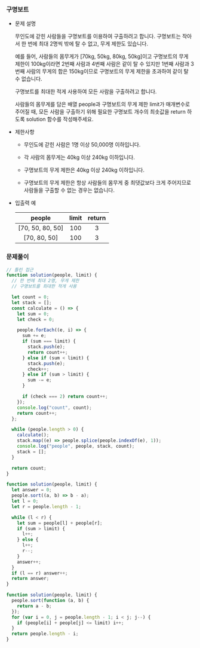 ### 구명보트

- 문제 설명

  무인도에 갇힌 사람들을 구명보트를 이용하여 구출하려고 합니다. 구명보트는 작아서 한 번에 최대 2명씩 밖에 탈 수 없고, 무게 제한도 있습니다.

  예를 들어, 사람들의 몸무게가 [70kg, 50kg, 80kg, 50kg]이고 구명보트의 무게 제한이 100kg이라면 2번째 사람과 4번째 사람은 같이 탈 수 있지만 1번째 사람과 3번째 사람의 무게의 합은 150kg이므로 구명보트의 무게 제한을 초과하여 같이 탈 수 없습니다.

  구명보트를 최대한 적게 사용하여 모든 사람을 구출하려고 합니다.

  사람들의 몸무게를 담은 배열 people과 구명보트의 무게 제한 limit가 매개변수로 주어질 때, 모든 사람을 구출하기 위해 필요한 구명보트 개수의 최솟값을 return 하도록 solution 함수를 작성해주세요.

- 제한사항

  - 무인도에 갇힌 사람은 1명 이상 50,000명 이하입니다.

  - 각 사람의 몸무게는 40kg 이상 240kg 이하입니다.

  - 구명보트의 무게 제한은 40kg 이상 240kg 이하입니다.

  - 구명보트의 무게 제한은 항상 사람들의 몸무게 중 최댓값보다 크게 주어지므로 사람들을 구출할 수 없는 경우는 없습니다.

- 입출력 예

  |      people      | limit | return |
  | :--------------: | :---: | :----: |
  | [70, 50, 80, 50] |  100  |   3    |
  |   [70, 80, 50]   |  100  |   3    |

### 문제풀이

```jsx
// 틀린 접근
function solution(people, limit) {
  // 한 번에 최대 2명, 무게 제한
  // 구명보트를 최대한 적게 사용

  let count = 0;
  let stack = [];
  const calculate = () => {
    let sum = 0;
    let check = 0;

    people.forEach((e, i) => {
      sum += e;
      if (sum === limit) {
        stack.push(e);
        return count++;
      } else if (sum < limit) {
        stack.push(e);
        check++;
      } else if (sum > limit) {
        sum -= e;
      }

      if (check === 2) return count++;
    });
    console.log("count", count);
    return count++;
  };

  while (people.length > 0) {
    calculate();
    stack.map((e) => people.splice(people.indexOf(e), 1));
    console.log("people", people, stack, count);
    stack = [];
  }

  return count;
}
```

```jsx
function solution(people, limit) {
  let answer = 0;
  people.sort((a, b) => b - a);
  let l = 0;
  let r = people.length - 1;

  while (l < r) {
    let sum = people[l] + people[r];
    if (sum > limit) {
      l++;
    } else {
      l++;
      r--;
    }
    answer++;
  }
  if (l == r) answer++;
  return answer;
}
```

```jsx
function solution(people, limit) {
  people.sort(function (a, b) {
    return a - b;
  });
  for (var i = 0, j = people.length - 1; i < j; j--) {
    if (people[i] + people[j] <= limit) i++;
  }
  return people.length - i;
}
```
